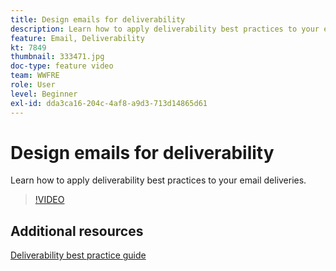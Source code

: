 ```yaml
---
title: Design emails for deliverability
description: Learn how to apply deliverability best practices to your email deliveries.
feature: Email, Deliverability
kt: 7849
thumbnail: 333471.jpg
doc-type: feature video
team: WWFRE
role: User
level: Beginner
exl-id: dda3ca16-204c-4af8-a9d3-713d14865d61
---
```

# Design emails for deliverability

Learn how to apply deliverability best practices to your email deliveries.

>[!VIDEO](https://video.tv.adobe.com/v/333471?quality=12)

## Additional resources

[Deliverability best practice guide](https://experienceleague.adobe.com/docs/deliverability-learn/deliverability-best-practice-guide/introduction.html)
